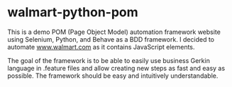 # walmart-python-pom
This is a demo POM (Page Object Model) automation framework website using Selenium, Python, and Behave as a BDD framework.
I decided to automate www.walmart.com as it contains JavaScript elements.

The goal of the framework is to be able to easily use business Gerkin language in .feature files and allow creating new steps as fast and easy as possible. The framework should be easy and intuitively understandable.
